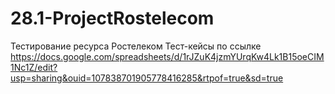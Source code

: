 # 28.1-ProjectRostelecom 
Тестирование ресурса Ростелеком
Тест-кейсы по ссылке https://docs.google.com/spreadsheets/d/1rJZuK4jzmYUrqKw4Lk1B15oeCIM1Nc1Z/edit?usp=sharing&ouid=107838701905778416285&rtpof=true&sd=true
